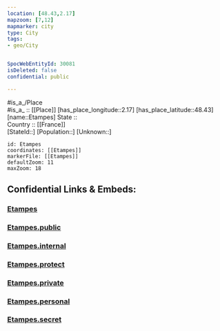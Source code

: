 ```yaml
---
location: [48.43,2.17] 
mapzoom: [7,12] 
mapmarker: city 
type: City
tags:
- geo/City


SpocWebEntityId: 30081
isDeleted: false
confidential: public

---
```

#is_a_/Place  
#is_a_ :: [[Place]] 
[has_place_longitude::2.17] 
[has_place_latitude::48.43] 
[name::Etampes] 
State ::  
Country :: [[France]]  
[StateId::] 
[Population::] 
[Unknown::] 


```leaflet
id: Etampes
coordinates: [[Etampes]] 
markerFile: [[Etampes]] 
defaultZoom: 11 
maxZoom: 18
```


## Confidential Links & Embeds: 

### [Etampes](/_Standards/Earth/Continent/Europe/Europe~West/France/regions~France/Île-de-France/departments~Île-de-France/Essonne/communes~Essonne/Étampes/cities~Étampes/Etampes.md) 

### [Etampes.public](/_public/Earth/Continent/Europe/Europe~West/France/regions~France/Île-de-France/departments~Île-de-France/Essonne/communes~Essonne/Étampes/cities~Étampes/Etampes.public.md) 

### [Etampes.internal](/_internal/Earth/Continent/Europe/Europe~West/France/regions~France/Île-de-France/departments~Île-de-France/Essonne/communes~Essonne/Étampes/cities~Étampes/Etampes.internal.md) 

### [Etampes.protect](/_protect/Earth/Continent/Europe/Europe~West/France/regions~France/Île-de-France/departments~Île-de-France/Essonne/communes~Essonne/Étampes/cities~Étampes/Etampes.protect.md) 

### [Etampes.private](/_private/Earth/Continent/Europe/Europe~West/France/regions~France/Île-de-France/departments~Île-de-France/Essonne/communes~Essonne/Étampes/cities~Étampes/Etampes.private.md) 

### [Etampes.personal](/_personal/Earth/Continent/Europe/Europe~West/France/regions~France/Île-de-France/departments~Île-de-France/Essonne/communes~Essonne/Étampes/cities~Étampes/Etampes.personal.md) 

### [Etampes.secret](/_secret/Earth/Continent/Europe/Europe~West/France/regions~France/Île-de-France/departments~Île-de-France/Essonne/communes~Essonne/Étampes/cities~Étampes/Etampes.secret.md)


